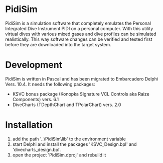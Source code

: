 # PidiSim

PidiSim is a simulation software that completely emulates the Personal Integrated Dive Instrument PIDI on a personal computer. With this utility virtual dives with various mixed gases and dive profiles can be simulated realistically. This way software changes can be verified and tested first before they are downloaded into the target system.

# Development

PidiSim is written in Pascal and has been migrated to Embarcadero Delphi Vers. 10.4.
It needs the following packages:
* KSVC bonus package (Konopka Signature VCL Controls aka Raize Components) vers. 6.1
* DiveCharts (TDepthChart and TPolarChart) vers. 2.0

# Installation

1. add the path '..\PidiSim\lib' to the environment variable
2. start Delphi and install the packages 'KSVC_Design.bpl' and 'divecharts_design.bpl'.
3. open the project 'PidiSim.dproj' and rebuild it 